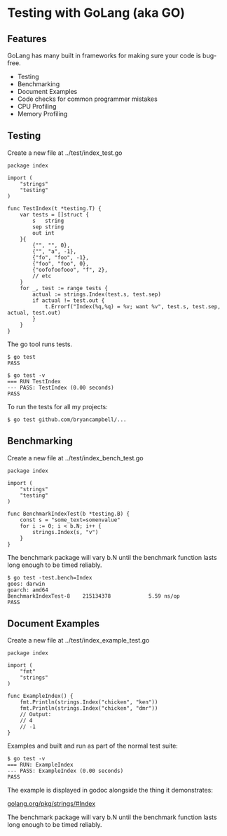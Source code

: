 # Testing with GoLang (aka GO)

## Features

GoLang has many built in frameworks for making sure your code is bug-free.

* Testing
* Benchmarking
* Document Examples
* Code checks for common programmer mistakes
* CPU Profiling
* Memory Profiling

## Testing

Create a new file at ../test/index_test.go

```
package index

import (
    "strings"
    "testing"
)

func TestIndex(t *testing.T) {
    var tests = []struct {
        s   string
        sep string
        out int
    }{
        {"", "", 0},
        {"", "a", -1},
        {"fo", "foo", -1},
        {"foo", "foo", 0},
        {"oofofoofooo", "f", 2},
        // etc
    }
    for _, test := range tests {
        actual := strings.Index(test.s, test.sep)
        if actual != test.out {
            t.Errorf("Index(%q,%q) = %v; want %v", test.s, test.sep, actual, test.out)
        }
    }
}
```

The go tool runs tests.

```
$ go test
PASS
```

```
$ go test -v
=== RUN TestIndex
--- PASS: TestIndex (0.00 seconds)
PASS
```

To run the tests for all my projects:
```
$ go test github.com/bryancampbell/...
```

## Benchmarking

Create a new file at ../test/index_bench_test.go

```
package index

import (
	"strings"
	"testing"
)

func BenchmarkIndexTest(b *testing.B) {
	const s = "some_text=somenvalue"
	for i := 0; i < b.N; i++ {
		strings.Index(s, "v")
	}
}
```

The benchmark package will vary b.N until the benchmark function lasts long enough to be timed reliably.

```
$ go test -test.bench=Index
goos: darwin
goarch: amd64
BenchmarkIndexTest-8   	215134378	         5.59 ns/op
PASS
```

## Document Examples

Create a new file at ../test/index_example_test.go

```
package index

import (
    "fmt"
    "strings"
)

func ExampleIndex() {
    fmt.Println(strings.Index("chicken", "ken"))
    fmt.Println(strings.Index("chicken", "dmr"))
    // Output:
    // 4
    // -1
}
```

Examples and built and run as part of the normal test suite:

```
$ go test -v
=== RUN: ExampleIndex
--- PASS: ExampleIndex (0.00 seconds)
PASS
```

The example is displayed in godoc alongside the thing it demonstrates:

[golang.org/pkg/strings/#Index](golang.org/pkg/strings/#Index)

The benchmark package will vary b.N until the benchmark function lasts long enough to be timed reliably.

